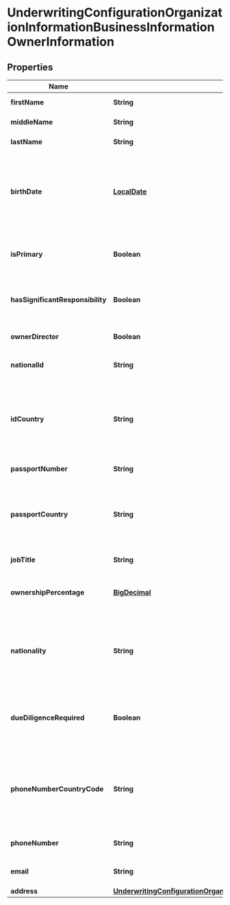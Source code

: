 
# UnderwritingConfigurationOrganizationInformationBusinessInformationOwnerInformation

## Properties
Name | Type | Description | Notes
------------ | ------------- | ------------- | -------------
**firstName** | **String** | Owner&#39;s first name | 
**middleName** | **String** | Owner&#39;s middle name |  [optional]
**lastName** | **String** | Owner&#39;s last name | 
**birthDate** | [**LocalDate**](LocalDate.md) | Owner&#39;s date of birth. Format: YYYY-MM-DD Example 2016-08-11 equals August 11, 2016 | 
**isPrimary** | **Boolean** | Primary Owner or Non-Primary Owner | 
**hasSignificantResponsibility** | **Boolean** | If not an owner, is the user a Control Person | 
**ownerDirector** | **Boolean** | Is the owner a Director as well? |  [optional]
**nationalId** | **String** | Identification value from ID document | 
**idCountry** | **String** | Country of the ID document. Two character country code, ISO 3166-1 alpha-2. |  [optional]
**passportNumber** | **String** | Passport Number |  [optional]
**passportCountry** | **String** | Passport Country. Two character country code, ISO 3166-1 alpha-2. |  [optional]
**jobTitle** | **String** | Owner&#39;s Job Title |  [optional]
**ownershipPercentage** | [**BigDecimal**](BigDecimal.md) | Percentage of the company that owner owns | 
**nationality** | **String** | Country of origin for the owner. Two character country code, ISO 3166-1 alpha-2. | 
**dueDiligenceRequired** | **Boolean** | Indicates if due diligence checks should be run for this owner | 
**phoneNumberCountryCode** | **String** | Phone number country. Two character country code, ISO 3166-1 alpha-2. | 
**phoneNumber** | **String** | Owner&#39;s phone number | 
**email** | **String** | Email address for Owner | 
**address** | [**UnderwritingConfigurationOrganizationInformationBusinessInformationAddress1**](UnderwritingConfigurationOrganizationInformationBusinessInformationAddress1.md) |  |  [optional]




